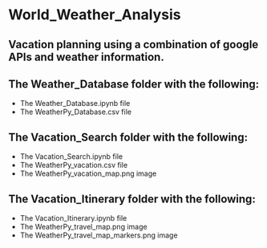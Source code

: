 # World_Weather_Analysis

## Vacation planning using a combination of google APIs and weather information. 

## The Weather_Database folder with the following:

- The Weather_Database.ipynb file
- The WeatherPy_Database.csv file

## The Vacation_Search folder with the following:

- The Vacation_Search.ipynb file
- The WeatherPy_vacation.csv file
- The WeatherPy_vacation_map.png image

## The Vacation_Itinerary folder with the following:

- The Vacation_Itinerary.ipynb file
- The WeatherPy_travel_map.png image
- The WeatherPy_travel_map_markers.png image
